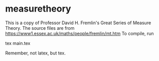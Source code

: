 # measuretheory
This is a copy of Professor David H. Fremlin's Great Series of Measure Theory. The source files are from https://www1.essex.ac.uk/maths/people/fremlin/mt.htm
To compile, run

  tex main.tex

Remember, not latex, but tex.
